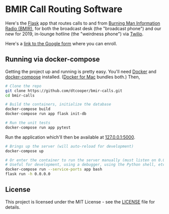# BMIR Call Routing Software

Here's the [Flask](https://palletsprojects.com/p/flask/) app that routes calls
to and from [Burning Man Information Radio (BMIR)](https://bmir.org), for both
the broadcast desk (the "broadcast phone") and our new for 2019, in-lounge
hotline (the "weirdness phone") via
[Twilio](https://www.twilio.com/).

Here's a [link to the Google form](https://calls.bmir.org/) where you can enroll.

## Running via docker-compose

Getting the project up and running is pretty easy. You'll need
[Docker](https://www.docker.com/) and
[docker-compose](https://docs.docker.com/compose/) installed.
([Docker for Mac](https://docs.docker.com/docker-for-mac/install/) bundles
both.) Then,

```bash
# Clone the repo
git clone https://github.com/dtcooper/bmir-calls.git
cd bmir-calls

# Build the containers, initialize the database
docker-compose build
docker-compose run app flask init-db

# Run the unit tests
docker-compose run app pytest
```

Run the application which'll then be available at
[127.0.0.1:5000](http://127.0.0.1:5000/).

```bash
# Brings up the server (will auto-reload for development)
docker-compose up

# Or enter the container to run the server manually (must listen on 0.0.0.0)
# Useful for development, using a debugger, using the Python shell, etc
docker-compose run --service-ports app bash
flask run -h 0.0.0.0
```

## License

This project is licensed under the MIT License - see the [LICENSE](LICENSE) file
for details.
